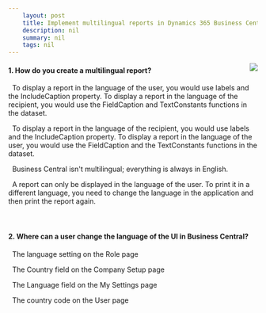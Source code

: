 ```yaml
---
    layout: post
    title: Implement multilingual reports in Dynamics 365 Business Central  
    description: nil
    summary: nil
    tags: nil
---
```



 <a target="_blank" href="https://docs.microsoft.com/en-us/learn/modules/implement-multilanguage-reports/4-check/"><i class="fas fa-external-link-alt"></i> </a>
 <img align="right" src="https://docs.microsoft.com/en-us/learn/achievements/implement-multilanguage-reports.svg">
####  1. How do you create a multilingual report?


<i class='fas fa-check-square' style='color: Dodgerblue;'></i> &nbsp;&nbsp;To display a report in the language of the user, you would use labels and the IncludeCaption property. To display a report in the language of the recipient, you would use the FieldCaption and TextConstants functions in the dataset.

<i class='far fa-square'></i> &nbsp;&nbsp;To display a report in the language of the recipient, you would use labels and the IncludeCaption property. To display a report in the language of the user, you would use the FieldCaption and the TextConstants functions in the dataset.

<i class='far fa-square'></i> &nbsp;&nbsp;Business Central isn't multilingual; everything is always in English.

<i class='far fa-square'></i> &nbsp;&nbsp;A report can only be displayed in the language of the user. To print it in a different language, you need to change the language in the application and then print the report again.
<br />
<br />
<br />

####  2. Where can a user change the language of the UI in Business Central?


<i class='far fa-square'></i> &nbsp;&nbsp;The language setting on the Role page

<i class='far fa-square'></i> &nbsp;&nbsp;The Country field on the Company Setup page

<i class='fas fa-check-square' style='color: Dodgerblue;'></i> &nbsp;&nbsp;The Language field on the My Settings page

<i class='far fa-square'></i> &nbsp;&nbsp;The country code on the User page
<br />
<br />
<br />
